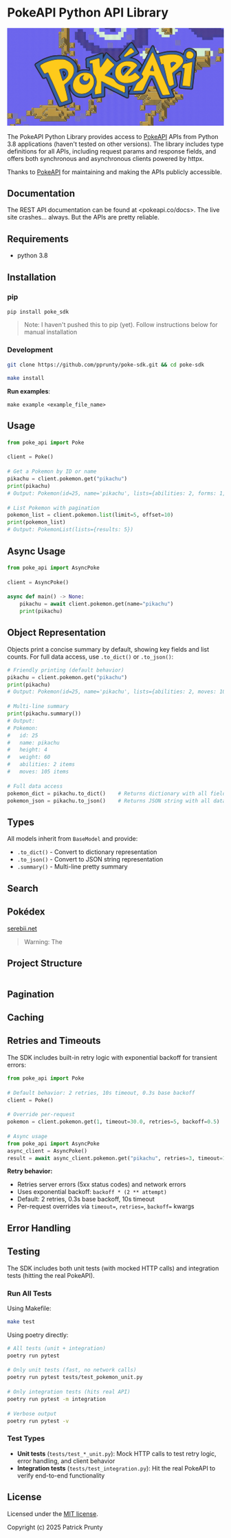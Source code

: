 # PokeAPI Python API Library

![header](./header.png)

The PokeAPI Python Library provides access to [PokeAPI](https://pokeapi.co/) APIs from Python 3.8 applications (haven't tested on other versions). The library includes type definitions for all APIs, including request params and response fields, and offers both synchronous and asynchronous clients powered by httpx.

Thanks to [PokeAPI](https://pokeapi.co/) for maintaining and making the APIs publicly accessible.

## Documentation

The REST API documentation can be found at <pokeapi.co/docs>. The live site crashes... always. But the APIs are pretty reliable.

## Requirements

* python 3.8

## Installation

### pip

```
pip install poke_sdk
```

> Note: I haven't pushed this to pip (yet). Follow instructions below for manual installation

### Development

```bash
git clone https://github.com/pprunty/poke-sdk.git && cd poke-sdk
```

```bash
make install
```

**Run examples**:

```
make example <example_file_name> 
```

## Usage

```python
from poke_api import Poke

client = Poke()

# Get a Pokemon by ID or name
pikachu = client.pokemon.get("pikachu")
print(pikachu)
# Output: Pokemon(id=25, name='pikachu', lists={abilities: 2, forms: 1, moves: 105, types: 1})

# List Pokemon with pagination
pokemon_list = client.pokemon.list(limit=5, offset=10)
print(pokemon_list)
# Output: PokemonList(lists={results: 5})
```

## Async Usage

```python
from poke_api import AsyncPoke

client = AsyncPoke()

async def main() -> None:
    pikachu = await client.pokemon.get(name="pikachu")
    print(pikachu)
```

## Object Representation

Objects print a concise summary by default, showing key fields and list counts. For full data access, use `.to_dict()` or `.to_json()`:

```python
# Friendly printing (default behavior)
pikachu = client.pokemon.get("pikachu")
print(pikachu)
# Output: Pokemon(id=25, name='pikachu', lists={abilities: 2, moves: 105, types: 1})

# Multi-line summary
print(pikachu.summary())
# Output:
# Pokemon:
#   id: 25
#   name: pikachu
#   height: 4
#   weight: 60
#   abilities: 2 items
#   moves: 105 items

# Full data access
pokemon_dict = pikachu.to_dict()    # Returns dictionary with all fields
pokemon_json = pikachu.to_json()    # Returns JSON string with all data
```

## Types

All models inherit from `BaseModel` and provide:
* `.to_dict()` - Convert to dictionary representation
* `.to_json()` - Convert to JSON string representation
* `.summary()` - Multi-line pretty summary

## Search


## Pokédex

[serebii.net](https://serebii.net/pokedex)

> Warning: The 

## Project Structure

```bash

```

## Pagination

## Caching

## Retries and Timeouts

The SDK includes built-in retry logic with exponential backoff for transient errors:

```python
from poke_api import Poke

# Default behavior: 2 retries, 10s timeout, 0.3s base backoff
client = Poke()

# Override per-request
pokemon = client.pokemon.get(1, timeout=30.0, retries=5, backoff=0.5)

# Async usage
from poke_api import AsyncPoke
async_client = AsyncPoke()
result = await async_client.pokemon.get("pikachu", retries=3, timeout=15.0)
```

**Retry behavior:**
- Retries server errors (5xx status codes) and network errors
- Uses exponential backoff: `backoff * (2 ** attempt)`
- Default: 2 retries, 0.3s base backoff, 10s timeout
- Per-request overrides via `timeout=`, `retries=`, `backoff=` kwargs

## Error Handling

## Testing

The SDK includes both unit tests (with mocked HTTP calls) and integration tests (hitting the real PokeAPI).

### Run All Tests

Using Makefile:

```bash
make test
```
Using poetry directly:
```bash
# All tests (unit + integration)
poetry run pytest

# Only unit tests (fast, no network calls)
poetry run pytest tests/test_pokemon_unit.py

# Only integration tests (hits real API)
poetry run pytest -m integration

# Verbose output
poetry run pytest -v
```

### Test Types

- **Unit tests** (`tests/test_*_unit.py`): Mock HTTP calls to test retry logic, error handling, and client behavior
- **Integration tests** (`tests/test_integration.py`): Hit the real PokeAPI to verify end-to-end functionality


## License

Licensed under the [MIT license](./LICENSE).

Copyright (c) 2025 Patrick Prunty